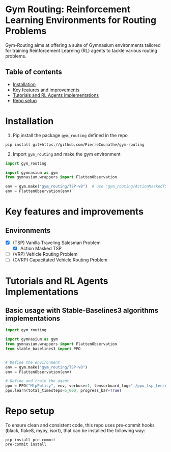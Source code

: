 # Gym Routing: Reinforcement Learning Environments for Routing Problems

Gym-Routing aims at offering a suite of Gymnasium environments tailored for training Reinforcement Learning (RL) agents to tackle various routing problems.

## Table of contents
- [Installation](https://github.com/PierreCounathe/gym-routing?tab=readme-ov-file#installation)
- [Key features and improvements](https://github.com/PierreCounathe/gym-routing?tab=readme-ov-file#key-features-and-improvements)
- [Tutorials and RL Agents Implementations](https://github.com/PierreCounathe/gym-routing?tab=readme-ov-file#tutorials-and-rl-agents-implementations)
- [Repo setup](https://github.com/PierreCounathe/gym-routing?tab=readme-ov-file#repo-setup)


# Installation
1. Pip install the package `gym_routing` defined in the repo
```shell
pip install git+https://github.com/PierreCounathe/gym-routing
```

2. Import `gym_routing` and make the gym environment
```python
import gym_routing

import gymnasium as gym
from gymnasium.wrappers import FlattenObservation

env = gym.make("gym_routing/TSP-v0")  # use "gym_routing/ActionMaskedTSP-v0" to use the action masked environment
env = FlattenObservation(env)
```

# Key features and improvements

## Environments
- [x] (TSP) Vanilla Traveling Salesman Problem
    - [x] Action Masked TSP
- [ ] (VRP) Vehicle Routing Problem
- [ ] (CVRP) Capacitated Vehicle Routing Problem

# Tutorials and RL Agents Implementations

## Basic usage with Stable-Baselines3 algorithms implementations

```python
import gym_routing

import gymnasium as gym
from gymnasium.wrappers import FlattenObservation
from stable_baselines3 import PPO


# Define the environment
env = gym.make("gym_routing/TSP-v0")
env = FlattenObservation(env)

# Define and train the agent
ppo = PPO("MlpPolicy", env, verbose=1, tensorboard_log="./ppo_tsp_tensorboard/")
ppo.learn(total_timesteps=5_000, progress_bar=True)
```

# Repo setup

To ensure clean and consistent code, this repo uses pre-commit hooks (black, flake8, mypy, isort), that can be installed the following way:

```shell
pip install pre-commit
pre-commit install
```
